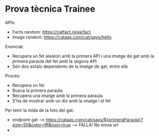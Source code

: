 # Prova tècnica Trainee

APIs:
- Facts random: https://catfact.ninja/fact
-	Image random: https://cataas.com/cat/says/hello

Enunciat:
- Recupera un fet aleatori amb la primera API i una imatge de gat amb la primera paraula del fet amb la segona API
- Són dos estats dependents de la imatge de gat, entre ells

Procés:
- Recupera un fet
- Busca la primera paraula
- Recupera una imatge amb la primera paraula
- S'ha de mostrar amb un div amb la imatge i el fet

Per tenir la mida de la foto del gat:
- endpoint gat --> https://cataas.com/cat/says/${primeraParaula}?size=50&color=fff&json=true --> FALLA! No envia url
- 
